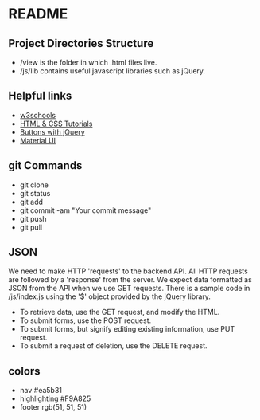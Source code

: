 # README
## Project Directories Structure
- /view is the folder in which .html files live.
- /js/lib contains useful javascript libraries such as jQuery.


## Helpful links
- [w3schools](http://www.w3schools.com/)
- [HTML & CSS Tutorials](https://www.youtube.com/watch?v=zlT28HdYe3A&index=9&list=PLYxzS__5yYQk3V3b8yJZfyH-cX4LbgyYj)
- [Buttons with jQuery](https://www.youtube.com/watch?v=0m5ytkr25ug)
- [Material UI](https://www.materialui.co/)


## git Commands
- git clone
- git status
- git add
- git commit -am "Your commit message"
- git push
- git pull


## JSON
We need to make HTTP 'requests' to the backend API. All HTTP requests are followed by a 'response' from the server. We expect data formatted as JSON from the API when we use GET requests. There is a sample code in /js/index.js using the '$' object provided by the jQuery library.
- To retrieve data, use the GET request, and modify the HTML.
- To submit forms, use the POST request.
- To submit forms, but signify editing existing information, use PUT request.
- To submit a request of deletion, use the DELETE request.


## colors
- nav #ea5b31
- highlighting #F9A825
- footer rgb(51, 51, 51)



